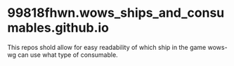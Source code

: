 # 99818fhwn.wows_ships_and_consumables.github.io
This repos shold allow for easy readability of which ship in the game wows-wg can use what type of consumable.
